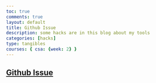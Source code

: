 ```yaml
---
toc: true
comments: true
layout: default
title: Github Issue
description: some hacks are in this blog about my tools
categories: [hacks]
type: tangibles
courses: { csa: {week: 2} }
---
```


<style>
    #github-issue {
        color:black;
    }
</style>

## [Github Issue](https://github.com/F1nnC/stud/issues/2#issuecomment-1703189782)